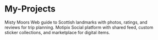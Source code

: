 # My-Projects
Misty Moors Web guide to Scottish landmarks with photos, ratings, and reviews for trip planning.  Motipix Social platform with shared feed, custom sticker collections, and marketplace for digital items.
